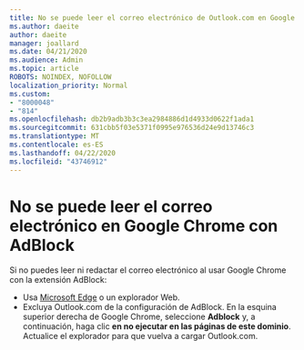 ```yaml
---
title: No se puede leer el correo electrónico de Outlook.com en Google Chrome con AdBlock
ms.author: daeite
author: daeite
manager: joallard
ms.date: 04/21/2020
ms.audience: Admin
ms.topic: article
ROBOTS: NOINDEX, NOFOLLOW
localization_priority: Normal
ms.custom:
- "8000048"
- "814"
ms.openlocfilehash: db2b9adb3b3c3ea2984886d1d4933d0622f1ada1
ms.sourcegitcommit: 631cbb5f03e5371f0995e976536d24e9d13746c3
ms.translationtype: MT
ms.contentlocale: es-ES
ms.lasthandoff: 04/22/2020
ms.locfileid: "43746912"
---
```

# <a name="cant-read-email-in-google-chrome-with-adblock"></a>No se puede leer el correo electrónico en Google Chrome con AdBlock

Si no puedes leer ni redactar el correo electrónico al usar Google Chrome con la extensión AdBlock:

- Usa [Microsoft Edge](https://go.microsoft.com/fwlink/p/?linkid=2001503&amp;clcid=0x409) o un explorador Web.
- Excluya Outlook.com de la configuración de AdBlock. En la esquina superior derecha de Google Chrome, seleccione **Adblock** y, a continuación, haga clic **en no ejecutar en las páginas de este dominio**. Actualice el explorador para que vuelva a cargar Outlook.com.